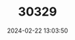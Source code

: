 ---
title: "30329"
category: "Persea indica"
draft: false
date: 2024-02-22 13:03:50
languages:
  Spanish; Castilian: ["Viñatigo"]
  Portuguese: ["Vinhático"]
---